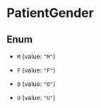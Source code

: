 

# PatientGender

## Enum


* `M` (value: `"M"`)

* `F` (value: `"F"`)

* `O` (value: `"O"`)

* `U` (value: `"U"`)



